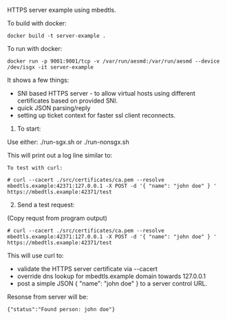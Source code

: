 HTTPS server example using mbedtls.

To build with docker:
```
docker build -t server-example .
```

To run with docker:
```
docker run -p 9001:9001/tcp -v /var/run/aesmd:/var/run/aesmd --device /dev/isgx -it server-example
```


It shows a few things:
- SNI based HTTPS server - to allow virtual hosts using different certificates based on provided SNI.
- quick JSON parsing/reply
- setting up ticket context for faster ssl client reconnects.

1. To start:

Use either: ./run-sgx.sh or ./run-nonsgx.sh

This will print out a log line similar to:
```
To test with curl: 

# curl --cacert ./src/certificates/ca.pem --resolve mbedtls.example:42371:127.0.0.1 -X POST -d '{ "name": "john doe" } ' https://mbedtls.example:42371/test
```

2. Send a test request:

(Copy requst from program output)
```
# curl --cacert ./src/certificates/ca.pem --resolve mbedtls.example:42371:127.0.0.1 -X POST -d '{ "name": "john doe" } ' https://mbedtls.example:42371/test
```

This will use curl to:
- validate the HTTPS server certificate via --cacert
- override dns lookup for mbedtls.example domain towards 127.0.0.1
- post a simple JSON { "name": "john doe" } to a server control URL.

Resonse from server will be:

```
{"status":"Found person: john doe"}
```

